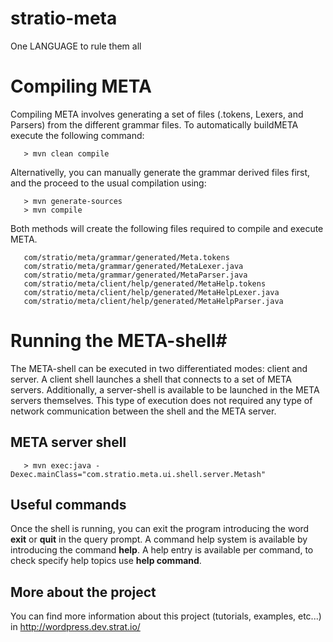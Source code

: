 # stratio-meta #

One LANGUAGE to rule them all

# Compiling META #

Compiling META involves generating a set of files (.tokens, Lexers, and Parsers) from the different grammar files. To automatically buildMETA execute the following command:
```
   > mvn clean compile
```

Alternativelly, you can manually generate the grammar derived files first, and the proceed to the usual compilation using:
```
   > mvn generate-sources
   > mvn compile
```

Both methods will create the following files required to compile and execute META.
```
   com/stratio/meta/grammar/generated/Meta.tokens
   com/stratio/meta/grammar/generated/MetaLexer.java
   com/stratio/meta/grammar/generated/MetaParser.java
   com/stratio/meta/client/help/generated/MetaHelp.tokens
   com/stratio/meta/client/help/generated/MetaHelpLexer.java
   com/stratio/meta/client/help/generated/MetaHelpParser.java
```

# Running the META-shell#

The META-shell can be executed in two differentiated modes: client and server. A client shell launches a shell that connects to a set of META servers. Additionally, a server-shell is available to be launched in the META servers themselves. This type of execution does not required any type of network communication between the shell and the META server.

## META server shell ##

```
   > mvn exec:java -Dexec.mainClass="com.stratio.meta.ui.shell.server.Metash"
```

## Useful commands ##
Once the shell is running, you can exit the program introducing the word **exit** or **quit** in the query prompt. A command help system is available by introducing the command **help**. A help entry is available per command, to check specify help topics use **help command**.

## More about the project ##
You can find more information about this project (tutorials, examples, etc...) in http://wordpress.dev.strat.io/
